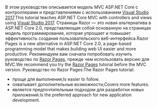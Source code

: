 <span data-ttu-id="2a639-101">В этом руководстве описывается модель MVC ASP.NET Core с контроллерами и представлениями с использованием [Visual Studio 2017](https://www.visualstudio.com/).</span><span class="sxs-lookup"><span data-stu-id="2a639-101">This tutorial teaches ASP.NET Core MVC with controllers and views using [Visual Studio 2017](https://www.visualstudio.com/).</span></span> <span data-ttu-id="2a639-102">Страницы Razor — это новая альтернатива в ASP.NET Core 2.0, представляющая собой основанную на страницах модель программирования, которая упрощает и повышает эффективность создания пользовательского веб-интерфейса.</span><span class="sxs-lookup"><span data-stu-id="2a639-102">Razor Pages is a new alternative in ASP.NET Core 2.0, a page-based programming model that makes building web UI easier and more productive.</span></span> <span data-ttu-id="2a639-103">Рекомендуем вам сначала попробовать изучить руководство по [Razor Pages](xref:mvc/razor-pages/index), прежде чем использовать версию для MVC.</span><span class="sxs-lookup"><span data-stu-id="2a639-103">We recommend you try the [Razor Pages](xref:mvc/razor-pages/index) tutorial before the MVC version.</span></span> <span data-ttu-id="2a639-104">Руководство по Razor Pages:</span><span class="sxs-lookup"><span data-stu-id="2a639-104">The Razor Pages tutorial:</span></span>

* <span data-ttu-id="2a639-105">проще для выполнения;</span><span class="sxs-lookup"><span data-stu-id="2a639-105">Is easier to follow.</span></span>
* <span data-ttu-id="2a639-106">охватывает дополнительные возможности;</span><span class="sxs-lookup"><span data-stu-id="2a639-106">Covers more features.</span></span>
* <span data-ttu-id="2a639-107">является предпочтительным подходом для разработки новых приложений.</span><span class="sxs-lookup"><span data-stu-id="2a639-107">Is the preferred approach for new application development.</span></span>